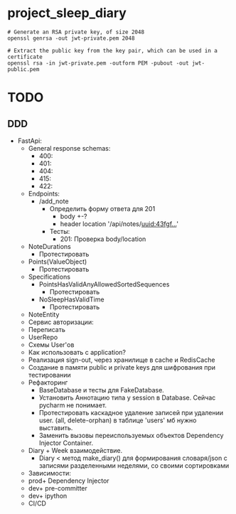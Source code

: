 # project_sleep_diary

```shell
# Generate an RSA private key, of size 2048
openssl genrsa -out jwt-private.pem 2048
```

```shell
# Extract the public key from the key pair, which can be used in a certificate
openssl rsa -in jwt-private.pem -outform PEM -pubout -out jwt-public.pem
```


# TODO
## DDD
- FastApi:
    - General response schemas:
      - 400: 
      - 401:
      - 404:
      - 415:
      - 422:
    - Endpoints:
      - /add_note
        - Определить форму ответа для 201
          - body +-?
          - header location '/api/notes/<uuid:43fgf...>'
        - Тесты:
          - 201: Проверка body/location
    - NoteDurations
      - Протестировать
    - Points(ValueObject)
      - Протестировать
    - Specifications
      - PointsHasValidAnyAllowedSortedSequences
        - Протестировать
      - NoSleepHasValidTime
        - Протестировать
    - NoteEntity
    - Сервис авторизации:
    - Переписать
    - UserRepo
    - Схемы User'ов
    - Как использовать с application?
    - Реализация sign-out, через хранилище в cache и RedisCache
    - Создание в памяти public и private keys для шифрования при тестировании
  - Рефакторинг
    - BaseDatabase и тесты для FakeDatabase.
    - Установить Аннотацию типа у session в Database. Сейчас pycharm не понимает.
    - Протестировать каскадное удаление записей при удалении user. (all, 
      delete-orphan) в таблице 'users' мб нужно выставить.
    - Заменить вызовы переиспользуемых объектов Dependency Injector Container.
  - Diary + Week взаимодействие.
    - Diary < метод make_diary() для формирования словаря/json с записями
    разделенными неделями, со своими сортировками
  - Зависимости:
   - prod+ Dependency Injector
   - dev+ pre-committer
   - dev+ ipython
  - CI/CD
